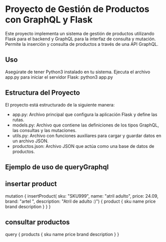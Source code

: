 # Proyecto de Gestión de Productos con GraphQL y Flask
Este proyecto implementa un sistema de gestión de productos utilizando Flask para el backend y GraphQL para la interfaz de consulta y mutación. Permite la inserción y consulta de productos a través de una API GraphQL.
## Uso
Asegúrate de tener Python3 instalado en tu sistema.
Ejecuta el archivo app.py para iniciar el servidor Flask:
python3 app.py

## Estructura del Proyecto
El proyecto está estructurado de la siguiente manera:

- app.py: Archivo principal que configura la aplicación Flask y define las rutas.
- models.py: Archivo que contiene las definiciones de los tipos GraphQL, las consultas y las mutaciones.
- utils.py: Archivo con funciones auxiliares para cargar y guardar datos en un archivo JSON.
- productos.json: Archivo JSON que actúa como una base de datos de productos.

## Ejemplo de uso de queryGraphql
## insertar product
mutation {
  insertProduct(
    sku: "SKU999",
    name: "atril adulto",
    price: 24.09,
    brand: "artel ",
    description: "Atril de adulto :)")
  {
    product {
      sku
      name
      price
      brand
      description
    }
  }
}

## consultar productos
query {
  products {
    sku
    name
    price
    brand
    description
  }
}
